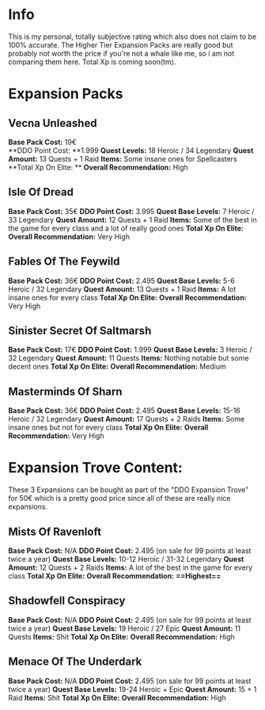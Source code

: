 
# Info
This is my personal, totally subjective rating which also does not claim to be 100% accurate.
The Higher Tier Expansion Packs are really good but probably not worth the price if you're not a whale like me, so i am not comparing them here.
Total Xp is coming soon(tm).
# Expansion Packs
## Vecna Unleashed
**Base Pack Cost:** 19€ <br>
**DDO Point Cost: **1.999
**Quest Levels:** 18 Heroic / 34 Legendary
**Quest Amount:** 13 Quests + 1 Raid
**Items:** Some insane ones for Spellcasters
**Total Xp On Elite: **
**Overall Recommendation:** High

## Isle Of Dread
**Base Pack Cost:** 35€
**DDO Point Cost:** 3.995
**Quest Base Levels:** 7 Heroic / 33 Legendary
**Quest Amount:** 12 Quests + 1 Raid
**Items:** Some of the best in the game for every class and a lot of really good ones
**Total Xp On Elite:**
**Overall Recommendation:** Very High


## Fables Of The Feywild
**Base Pack Cost:** 36€
**DDO Point Cost:** 2.495
**Quest Base Levels:** 5-6 Heroic / 32 Legendary
**Quest Amount:** 13 Quests + 1 Raid
**Items:** A lot insane ones for every class
**Total Xp On Elite:**
**Overall Recommendation:** Very High


## Sinister Secret Of Saltmarsh
**Base Pack Cost:** 17€
**DDO Point Cost:** 1.999
**Quest Base Levels:** 3 Heroic / 32 Legendary
**Quest Amount:** 11 Quests
**Items:** Nothing notable but some decent ones
**Total Xp On Elite:**
**Overall Recommendation:** Medium 


## Masterminds Of Sharn
**Base Pack Cost:** 36€
**DDO Point Cost:** 2.495
**Quest Base Levels:** 15-16 Heroic / 32 Legendary
**Quest Amount:** 17 Quests + 2 Raids
**Items:** Some insane ones but not for every class
**Total Xp On Elite:**
**Overall Recommendation:** Very High


# Expansion Trove Content:
These 3 Expansions can be bought as part of the "DDO Expansion Trove" for 50€ which is a pretty good price since all of these are really nice expansions.
## Mists Of Ravenloft
**Base Pack Cost:** N/A
**DDO Point Cost:** 2.495 (on sale for 99 points at least twice a year)
**Quest Base Levels:** 10-12 Heroic / 31-32 Legendary
**Quest Amount:** 12 Quests + 2 Raids
**Items:** A lot of the best in the game for every class
**Total Xp On Elite:**
**Overall Recommendation:** **==Highest==**

## Shadowfell Conspiracy
**Base Pack Cost:** N/A
**DDO Point Cost:** 2.495 (on sale for 99 points at least twice a year)
**Quest Base Levels:** 19 Heroic / 27 Epic
**Quest Amount:** 11 Quests
**Items:** Shit
**Total Xp On Elite:**
**Overall Recommendation:** High

## Menace Of The Underdark
**Base Pack Cost:** N/A
**DDO Point Cost:** 2.495 (on sale for 99 points at least twice a year)
**Quest Base Levels:** 19-24 Heroic + Epic
**Quest Amount:** 15 + 1 Raid
**Items:** Shit
**Total Xp On Elite:**
**Overall Recommendation:** High

